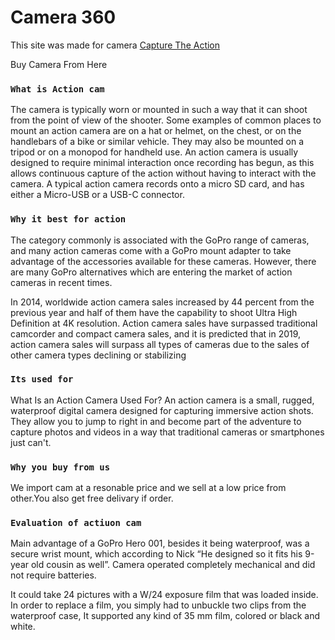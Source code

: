 # Camera 360

This site was made for camera  [Capture The Action](https://action-camera360.web.app/)

Buy Camera From Here

### `What is Action cam`
The camera is typically worn or mounted in such a way that it can shoot from the point of view of the shooter. Some examples of common places to mount an action camera are on a hat or helmet, on the chest, or on the handlebars of a bike or similar vehicle. They may also be mounted on a tripod or on a monopod for handheld use. An action camera is usually designed to require minimal interaction once recording has begun, as this allows continuous capture of the action without having to interact with the camera. A typical action camera records onto a micro SD card, and has either a Micro-USB or a USB-C connector.
### `Why it best for action`
The category commonly is associated with the GoPro range of cameras, and many action cameras come with a GoPro mount adapter to take advantage of the accessories available for these cameras. However, there are many GoPro alternatives which are entering the market of action cameras in recent times.

In 2014, worldwide action camera sales increased by 44 percent from the previous year and half of them have the capability to shoot Ultra High Definition at 4K resolution. Action camera sales have surpassed traditional camcorder and compact camera sales, and it is predicted that in 2019, action camera sales will surpass all types of cameras due to the sales of other camera types declining or stabilizing

### `Its used for`
What Is an Action Camera Used For? An action camera is a small, rugged, waterproof digital camera designed for capturing immersive action shots. They allow you to jump to right in and become part of the adventure to capture photos and videos in a way that traditional cameras or smartphones just can't.
### `Why you buy from us`
We import cam at a resonable price and we sell at a low price from other.You also get free delivary if order.
### `Evaluation of actiuon cam`
Main advantage of a GoPro Hero 001, besides it being waterproof, was a secure wrist mount, which according to Nick “He designed so it fits his 9-year old cousin as well”. Camera operated completely mechanical and did not require batteries.

It could take 24 pictures with a W/24 exposure film that was loaded inside. In order to replace a film, you simply had to unbuckle two clips from the waterproof case, It supported any kind of 35 mm film, colored or black and white.
